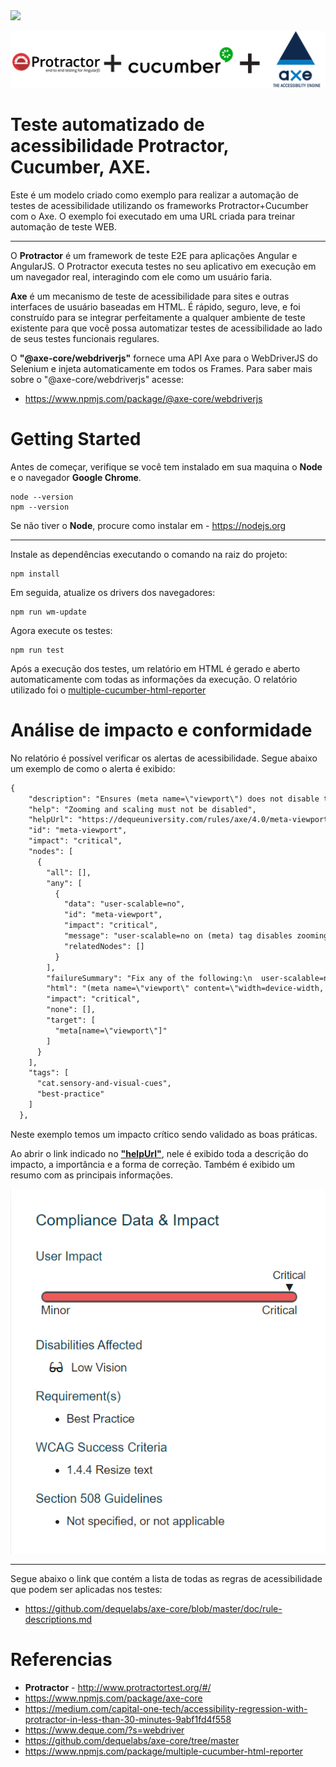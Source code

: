 <img src="https://img.shields.io/badge/javascript%20-%23323330.svg?&style=for-the-badge&logo=javascript&logoColor=%23F7DF1E"/>

![Logo](images/logo1.png)
# Teste automatizado de acessibilidade Protractor, Cucumber, AXE.


Este é um modelo criado como exemplo para realizar a automação de testes de acessibilidade utilizando os frameworks Protractor+Cucumber com o Axe.
O exemplo foi executado em uma URL criada para treinar automação de teste WEB.

___

O **Protractor** é um framework de teste E2E para aplicações Angular e AngularJS. O Protractor executa testes no seu aplicativo em execução em um navegador real, interagindo com ele como um usuário faria.

**Axe** é um mecanismo de teste de acessibilidade para sites e outras interfaces de usuário baseadas em HTML. É rápido, seguro, leve, e foi construído para se integrar perfeitamente a qualquer ambiente de teste existente para que você possa automatizar testes de acessibilidade ao lado de seus testes funcionais regulares.

O **"@axe-core/webdriverjs"** fornece uma API Axe  para o WebDriverJS do Selenium e injeta automaticamente em todos os Frames.
Para saber mais sobre o "@axe-core/webdriverjs" acesse:

- https://www.npmjs.com/package/@axe-core/webdriverjs

#
# Getting Started

Antes de começar, verifique se você tem instalado em sua maquina o **Node** e o navegador **Google Chrome**.
```console
node --version
npm --version
```
Se não tiver o **Node**, procure como instalar em - https://nodejs.org
___

Instale as dependências executando o comando na raiz do projeto: 
```console
npm install
```
Em seguida, atualize os drivers dos navegadores:

```console
npm run wm-update
```

Agora execute os testes:

```console
npm run test
```
Após a execução dos testes, um relatório em HTML é gerado e aberto automaticamente com todas as informações da execução. 
O relatório utilizado foi o [multiple-cucumber-html-reporter](https://www.npmjs.com/package/multiple-cucumber-html-reporter)

# Análise de impacto e conformidade
No relatório é possível verificar os alertas de acessibilidade.
Segue abaixo um exemplo de como o alerta é exibido:

```txt
{
    "description": "Ensures (meta name=\"viewport\") does not disable text scaling and zooming",
    "help": "Zooming and scaling must not be disabled",
    "helpUrl": "https://dequeuniversity.com/rules/axe/4.0/meta-viewport?application=webdriverjs",
    "id": "meta-viewport",
    "impact": "critical",
    "nodes": [
      {
        "all": [],
        "any": [
          {
            "data": "user-scalable=no",
            "id": "meta-viewport",
            "impact": "critical",
            "message": "user-scalable=no on (meta) tag disables zooming on mobile devices",
            "relatedNodes": []
          }
        ],
        "failureSummary": "Fix any of the following:\n  user-scalable=no on (meta) tag disables zooming on mobile devices",
        "html": "(meta name=\"viewport\" content=\"width=device-width, initial-scale=1.0, maximum-scale=1.0, user-scalable=no\")",
        "impact": "critical",
        "none": [],
        "target": [
          "meta[name=\"viewport\"]"
        ]
      }
    ],
    "tags": [
      "cat.sensory-and-visual-cues",
      "best-practice"
    ]
  },
```
Neste exemplo temos um impacto crítico sendo validado as boas práticas.

Ao abrir o link indicado no [**"helpUrl"**](https://dequeuniversity.com/rules/axe/4.0/meta-viewport?application=webdriverjs), nele é exibido toda a descrição do impacto, a importância e a forma de correção.
Também é exibido um resumo com as principais informações.

![resumoImpacto](images/impacto.png)



----
Segue abaixo o link que contém a lista de todas as regras de acessibilidade que podem ser aplicadas nos testes:
- https://github.com/dequelabs/axe-core/blob/master/doc/rule-descriptions.md



# Referencias
- **Protractor** -  http://www.protractortest.org/#/
- https://www.npmjs.com/package/axe-core
- https://medium.com/capital-one-tech/accessibility-regression-with-protractor-in-less-than-30-minutes-9abf1fd4f558
- https://www.deque.com/?s=webdriver
- https://github.com/dequelabs/axe-core/tree/master
- https://www.npmjs.com/package/multiple-cucumber-html-reporter



